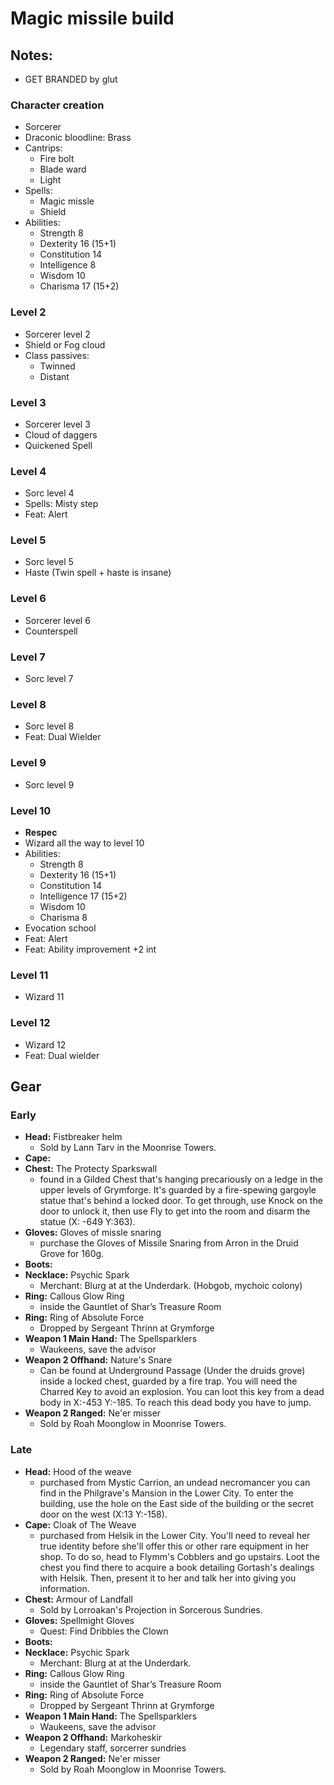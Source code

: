 ﻿# Magic missile build

## Notes:
- GET BRANDED by glut

### Character creation

- Sorcerer
- Draconic bloodline: Brass
- Cantrips:
    - Fire bolt
    - Blade ward
    - Light
- Spells:
    - Magic missle
    - Shield
- Abilities:
    - Strength 8
    - Dexterity 16 (15+1)
    - Constitution 14
    - Intelligence 8
    - Wisdom 10
    - Charisma 17 (15+2)

### Level 2

- Sorcerer level 2
- Shield or Fog cloud
- Class passives:
    - Twinned
    - Distant

### Level 3

- Sorcerer level 3
- Cloud of daggers
- Quickened Spell

### Level 4

- Sorc level 4
- Spells: Misty step
- Feat: Alert

### Level 5

- Sorc level 5
- Haste (Twin spell + haste is insane)

### Level 6

- Sorcerer level 6
- Counterspell

### Level 7

- Sorc level 7

### Level 8

- Sorc level 8
- Feat: Dual Wielder

### Level 9

- Sorc level 9

### Level 10

- **Respec**
- Wizard all the way to level 10
- Abilities:
    - Strength 8
    - Dexterity 16 (15+1)
    - Constitution 14
    - Intelligence 17 (15+2)
    - Wisdom 10
    - Charisma 8
- Evocation school
- Feat: Alert
- Feat: Ability improvement +2 int

### Level 11

- Wizard 11

### Level 12

- Wizard 12
- Feat: Dual wielder

## Gear

### Early

- **Head:** Fistbreaker helm
    - Sold by Lann Tarv in the Moonrise Towers.
- **Cape:**
- **Chest:** The Protecty Sparkswall
    - found in a Gilded Chest that's hanging precariously on a ledge in the upper levels of Grymforge. It's guarded by a fire-spewing gargoyle statue that's behind a locked door. To get through, use Knock on the door to unlock it, then use Fly to get into the room and disarm the statue (X: -649 Y:363).
- **Gloves:** Gloves of missle snaring
    -   purchase the Gloves of Missile Snaring from Arron in the Druid Grove for 160g.
- **Boots:**
- **Necklace:** Psychic Spark
    - Merchant: Blurg at at the Underdark. (Hobgob, mychoic colony)
- **Ring:** Callous Glow Ring
    - inside the Gauntlet of Shar’s Treasure Room
- **Ring:** Ring of Absolute Force
    - Dropped by Sergeant Thrinn at Grymforge
- **Weapon 1 Main Hand:** The Spellsparklers
    - Waukeens, save the advisor
- **Weapon 2 Offhand:** Nature's Snare
    - Can be found at Underground Passage (Under the druids grove) inside a locked chest, guarded by a fire trap. You will need the Charred Key to avoid an explosion. You can loot this key from a dead body in X:-453 Y:-185. To reach this dead body you have to jump.
- **Weapon 2 Ranged:** Ne'er misser
    - Sold by Roah Moonglow in Moonrise Towers.

### Late

- **Head:** Hood of the weave
    -  purchased from Mystic Carrion, an undead necromancer you can find in the Philgrave's Mansion in the Lower City. To enter the building, use the hole on the East side of the building or the secret door on the west (X:13 Y:-158).
- **Cape:** Cloak of The Weave
    - purchased from Helsik in the Lower City. You'll need to reveal her true identity before she'll offer this or other rare equipment in her shop. To do so, head to Flymm's Cobblers and go upstairs. Loot the chest you find there to acquire a book detailing Gortash's dealings with Helsik. Then, present it to her and talk her into giving you information.
- **Chest:** Armour of Landfall
    - Sold by Lorroakan's Projection in Sorcerous Sundries.
- **Gloves:** Spellmight Gloves
    -  Quest: Find Dribbles the Clown
- **Boots:**
- **Necklace:** Psychic Spark
    - Merchant: Blurg at at the Underdark.
- **Ring:** Callous Glow Ring
    - inside the Gauntlet of Shar’s Treasure Room
- **Ring:** Ring of Absolute Force
    - Dropped by Sergeant Thrinn at Grymforge
- **Weapon 1 Main Hand:** The Spellsparklers
    - Waukeens, save the advisor
- **Weapon 2 Offhand:** Markoheskir
    - Legendary staff, sorcerrer sundries
- **Weapon 2 Ranged:** Ne'er misser
    - Sold by Roah Moonglow in Moonrise Towers.